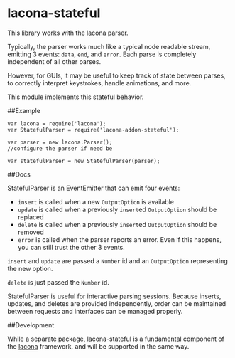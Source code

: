 lacona-stateful
================

This library works with the [lacona](https://github.com/brandonhorst/lacona) parser.

Typically, the parser works much like a typical node readable stream, emitting 3 events: `data`, `end`, and `error`. Each parse is completely independent of all other parses.

However, for GUIs, it may be useful to keep track of state between parses, to correctly interpret keystrokes, handle animations, and more.

This module implements this stateful behavior.

##Example

	var lacona = require('lacona');
	var StatefulParser = require('lacona-addon-stateful');

	var parser = new lacona.Parser();
	//configure the parser if need be

	var statefulParser = new StatefulParser(parser);

##Docs

StatefulParser is an EventEmitter that can emit four events:

* `insert` is called when a new `OutputOption` is available
* `update` is called when a previously `insert`ed `OutputOption` should be replaced
* `delete` is called when a previously `insert`ed `OutputOption` should be removed
* `error` is called when the parser reports an error. Even if this happens, you can still trust the other 3 events.

`insert` and `update` are passed a `Number` id and an `OutputOption` representing the new option.

`delete` is just passed the `Number` id.

StatefulParser is useful for interactive parsing sessions. Because inserts, updates, and deletes are provided independently, order can be maintained between requests and interfaces can be managed properly.

##Development

While a separate package, lacona-stateful is a fundamental component of the [lacona](https://github.com/brandonhorst/lacona) framework, and will be supported in the same way.
